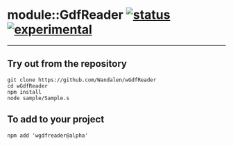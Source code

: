 
# module::GdfReader  [![status](https://github.com/Wandalen/wGdfReader/workflows/publish/badge.svg)](https://github.com/Wandalen/wGdfReader/actions?query=workflow%3Apublish) [![experimental](https://img.shields.io/badge/stability-experimental-orange.svg)](https://github.com/emersion/stability-badges#experimental)

___

## Try out from the repository
```
git clone https://github.com/Wandalen/wGdfReader
cd wGdfReader
npm install
node sample/Sample.s
```

## To add to your project
```
npm add 'wgdfreader@alpha'
```




